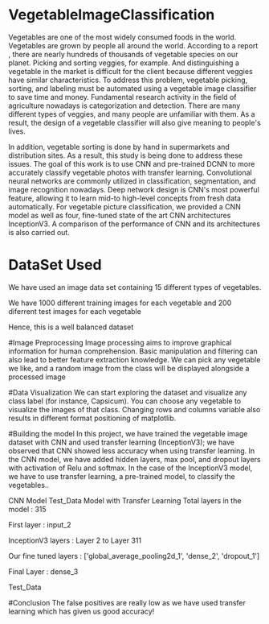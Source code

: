 # VegetableImageClassification

Vegetables are one of the most widely consumed foods in the world. Vegetables are grown by people all around the world. According to a report , there are nearly hundreds of thousands of vegetable species on our planet. Picking and sorting veggies, for example. And distinguishing a vegetable in the market is difficult for the client because different veggies have similar characteristics. To address this problem, vegetable picking, sorting, and labeling must be automated using a vegetable image classifier to save time and money. Fundamental research activity in the field of agriculture nowadays is categorization and detection. There are many different types of veggies, and many people are unfamiliar with them. As a result, the design of a vegetable classifier will also give meaning to people's lives.

In addition, vegetable sorting is done by hand in supermarkets and distribution sites. As a result, this study is being done to address these issues. The goal of this work is to use CNN and pre-trained DCNN to more accurately classify vegetable photos with transfer learning. Convolutional neural networks are commonly utilized in classification, segmentation, and image recognition nowadays. Deep network design is CNN's most powerful feature, allowing it to learn mid-to high-level concepts from fresh data automatically. For vegetable picture classification, we provided a CNN model as well as four, fine-tuned state of the art CNN architectures InceptionV3. A comparison of the performance of CNN and its architectures is also carried out.



# DataSet Used
We have used an image data set containing 15 different types of vegetables.

We have 1000 different training images for each vegetable and 200 diferrent test images for each vegetable

Hence, this is a well balanced dataset

#Image Preprocessing
Image processing aims to improve graphical information for human comprehension. Basic manipulation and filtering can also lead to better feature extraction knowledge. We can pick any vegetable we like, and a random image from the class will be displayed alongside a processed image

#Data Visualization
We can start exploring the dataset and visualize any class label (for instance, Capsicum). You can choose any vegetable to visualize the images of that class. Changing rows and columns variable also results in different format positioning of matplotlib.


#Building the model
In this project, we have trained the vegetable image dataset with CNN and used transfer learning (InceptionV3); we have observed that CNN showed less accuracy when using transfer learning. In the CNN model, we have added hidden layers, max pool, and dropout layers with activation of Relu and softmax. In the case of the InceptionV3 model, we have to use transfer learning, a pre-trained model, to classify the vegetables..

CNN Model
Test_Data
Model with Transfer Learning
Total layers in the model : 315

First layer : input_2

InceptionV3 layers : Layer 2 to Layer 311

Our fine tuned layers : ['global_average_pooling2d_1', 'dense_2', 'dropout_1']

Final Layer : dense_3

Test_Data


#Conclusion
The false positives are really low as we have used transfer learning which has given us good accuracy!
